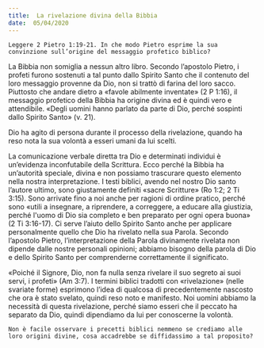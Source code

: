 ```yaml
---
title:  La rivelazione divina della Bibbia
date:  05/04/2020
---
```


`Leggere 2 Pietro 1:19-21. In che modo Pietro esprime la sua convinzione sull’origine del messaggio profetico biblico?`

La Bibbia non somiglia a nessun altro libro. Secondo l’apostolo Pietro, i profeti furono sostenuti a tal punto dallo Spirito Santo che il contenuto del loro messaggio provenne da Dio, non si trattò di farina del loro sacco. Piuttosto che andare dietro a «favole abilmente inventate» (2 P 1:16), il messaggio profetico della Bibbia ha origine divina ed è quindi vero e attendibile. «Degli uomini hanno parlato da parte di Dio, perché sospinti dallo Spirito Santo» (v. 21).

Dio ha agito di persona durante il processo della rivelazione, quando ha reso nota la sua volontà a esseri umani da lui scelti.

La comunicazione verbale diretta tra Dio e determinati individui è un’evidenza inconfutabile della Scrittura. Ecco perché la Bibbia ha un’autorità speciale, divina e non possiamo trascurare questo elemento nella nostra interpretazione. I testi biblici, avendo nel nostro Dio santo l’autore ultimo, sono giustamente definiti «sacre Scritture» (Ro 1:2; 2 Ti 3:15). Sono arrivate fino a noi anche per ragioni di ordine pratico, perché sono «utili a insegnare, a riprendere, a correggere, a educare alla giustizia, perché l'uomo di Dio sia completo e ben preparato per ogni opera buona» (2 Ti 3:16-17). Ci serve l’aiuto dello Spirito Santo anche per applicare personalmente quello che Dio ha rivelato nella sua Parola. Secondo l’apostolo Pietro, l’interpretazione della Parola divinamente rivelata non dipende dalle nostre personali opinioni; abbiamo bisogno della parola di Dio e dello Spirito Santo per comprenderne correttamente il significato.

«Poiché il Signore, Dio, non fa nulla senza rivelare il suo segreto ai suoi servi, i profeti» (Am 3:7). I termini biblici tradotti con «rivelazione» (nelle svariate forme) esprimono l’idea di qualcosa di precedentemente nascosto che ora è stato svelato, quindi reso noto e manifesto. Noi uomini abbiamo la necessità di questa rivelazione, perché siamo esseri che il peccato ha separato da Dio, quindi dipendiamo da lui per conoscerne la volontà.

`Non è facile osservare i precetti biblici nemmeno se crediamo alle loro origini divine, cosa accadrebbe se diffidassimo a tal proposito?`